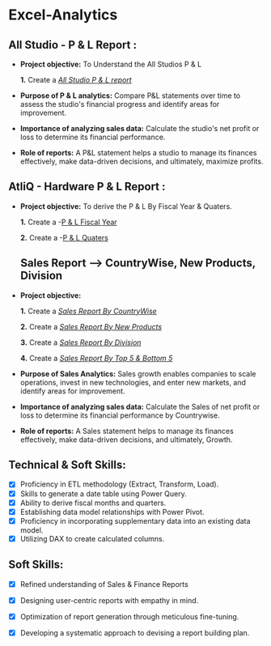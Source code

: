 # Excel-Analytics
## All Studio - P & L Report :


- **Project objective:** To Understand the All Studios P & L 

    **1.** Create a _[All Studio P & L report](https://github.com/Bharathk33333/Excel-Sales-Analytics/blob/main/All%20Studio%20P%20%26%20L.pdf)_

- **Purpose of P & L analytics:** Compare P&L statements over time to assess the studio's financial progress and identify areas for improvement.

- **Importance of analyzing sales data:** Calculate the studio's net profit or loss to determine its financial performance.

- **Role of reports:** A P&L statement helps a studio to manage its finances effectively, make data-driven decisions, and ultimately, maximize profits.

## AtliQ - Hardware P & L Report :

- **Project objective:** To derive the P & L By Fiscal Year & Quaters.

     **1.** Create a -[P & L Fiscal Year](https://github.com/Bharathk33333/Excel-Sales-Analytics/blob/main/P%20%26%20L%20-%20Fiscal%20Year.pdf)

     **2.** Create a -[P & L Quaters](https://github.com/Bharathk33333/Excel-Sales-Analytics/blob/main/P%20%26%20L%20-%20Quaters.pdf)

  ## Sales Report --> CountryWise, New Products, Division 


- **Project objective:** 

    **1.** Create a _[Sales Report By CountryWise](https://github.com/Bharathk33333/Excel-Sales-Analytics/blob/main/Sales%20Growth%20by%20Countrywise.pdf)_ 
    
    **2.** Create a _[Sales Report By New Products](https://github.com/Bharathk33333/Excel-Sales-Analytics/blob/main/Sales%20Growth%20by%20New%20Products%20in%202021.pdf)_ 

    **3.** Create a _[Sales Report By Division](https://github.com/Bharathk33333/Excel-Sales-Analytics/blob/main/Sales%20Growth%20by%20division.pdf)_ 

    **4.** Create a _[Sales Report By Top 5 & Bottom 5](https://github.com/Bharathk33333/Excel-Sales-Analytics/blob/main/Top%205%20%26%20Bottom%205%20Products.pdf)_ 
	


- **Purpose of Sales Analytics:** Sales growth enables companies to scale operations, invest in new technologies, and enter new markets, and identify areas for improvement.

- **Importance of analyzing sales data:** Calculate the Sales of net profit or loss to determine its financial performance by Countrywise.

- **Role of reports:** A Sales statement helps to manage its finances effectively, make data-driven decisions, and ultimately, Growth.



## Technical & Soft Skills:
- [x]	Proficiency in ETL methodology (Extract, Transform, Load).
- [x]	Skills to generate a date table using Power Query.
- [x]	Ability to derive fiscal months and quarters.
- [x]	Establishing data model relationships with Power Pivot.
- [x]	Proficiency in incorporating supplementary data into an existing data model.
- [x]	Utilizing DAX to create calculated columns.

## Soft Skills:
- [x]	Refined understanding of Sales & Finance Reports
- [x]	Designing user-centric reports with empathy in mind.
- [x]	Optimization of report generation through meticulous fine-tuning.
- [x]	Developing a systematic approach to devising a report building plan.


